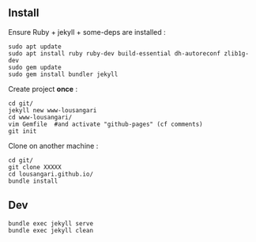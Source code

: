 ## Install

Ensure Ruby + jekyll + some-deps are installed :
```
sudo apt update
sudo apt install ruby ruby-dev build-essential dh-autoreconf zlib1g-dev
sudo gem update
sudo gem install bundler jekyll
```

Create project **once** :
```
cd git/
jekyll new www-lousangari
cd www-lousangari/
vim Gemfile  #and activate "github-pages" (cf comments)
git init
```

Clone on another machine :
```
cd git/
git clone XXXXX
cd lousangari.github.io/
bundle install
```

## Dev
```
bundle exec jekyll serve
bundle exec jekyll clean
```
